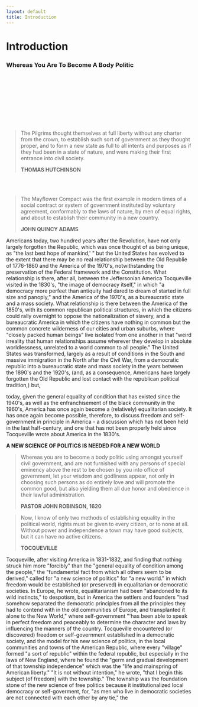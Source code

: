 ```yaml
---
layout: default
title: Introduction
---
```


# Introduction
### Whereas You Are To Become A Body Politic

<br/><br/>
<br/><br/>
<br/><br/>
<br/><br/>

> The Pilgrims thought themselves at full liberty without any charter from the crown, to establish such sort of government as they thought proper, and to form a new state as full to all intents and purposes as if they had been in a state of nature, and were making their first entrance into civil society. 
>
>**THOMAS HUTCHINSON**

<br/><br/>

> The Mayflower Compact was the first example in modern times of a social contract or system of government instituted by voluntary agreement, conformably to the laws of nature, by men of equal rights, and about to establish their community in a new country. 
>
>**JOHN QUINCY ADAMS**

Americans today, two hundred years after the Revolution, have not only largely forgotten the Republic, which was once thought of as being unique, as "the last best hope of mankind,' " but the United States has evolved to the extent that there may be no real relationship between the Old Republie of 1776-1860 and the America of the 1970's, notwithstanding the preservation of the Federal framework and the Constitution. What relationship is there, after all, between the Jeffersonian America Tocqueville visited in the 1830's, "the image of democracy itself," in which "a democracy more perfeet than antiquity had dared to dream of started in full size and panoply," and the America of the 1970's, as a bureaucratic state and a mass society. What relationship is there between the America of the 1850's, with its common republican political structures, in which the citizens could rally overnight to oppose the nationalization of slavery, and a bureaucratic America in which the citizens have nothing in common but the common concrete wilderness of our cities and urban suburbs, where "closely packed human beings" live isolated from one another in that "weird irreality that human relationships assume wherever they develop in absolute worldlessness, unrelated to a world common to all people." The United States was transformed, largely as a result of conditions in the South and massive immigration in the North after the Civil War, from a democratic republic into a bureaucratic state and mass society in the years between the 1890's and the 1920's, (and, as a consequence, Americans have largely forgotten the Old Republic and lost contact with the republican political tradition,) but, <br/>

today, given the general equality of condition that has existed since the 1940's, as well as the enfranchisement of the black community in the 1960's, America has once again become a (relatively) equalitarian society. It has once again become possible, therefore, to discuss freedom and self-government in principle in America - a discussion which has not been held in the last half-century, and one that has not been properly held since Tocqueville wrote about America in the 1830's. 

**A NEW SCIENCE OF POLITICS IS NEEDED FOR A NEW WORLD** 

> Whereas you are to become a body politic using amongst yourself civil government, and are not furnished with any persons of special eminency above the rest to be chosen by you into office of government, let your wisdom and godliness appear, not only in choosing such persons as do entirely love and will promote the common good, but also yielding them all due honor and obedience in their lawful administration. 
>
>**PASTOR JOHN ROBINSON, 1620**

 > Now, I know of only two methods of establishing equality in the political world, rights must be given to every citizen, or to none at all. Without power and independence a town may have good subjects, but it can have no active citizens. 
 >
 > **TOCQUEVILLE** 
 
 Tocqueville, after visiting America in 1831-1832, and finding that nothing struck him more "forcibly" than the "general equality of condition among the people," the "fundamental fact from which all others seem to be derived," called for "a new science of politics" for "a new world." in which freedom would be established (or preserved) in equalitarian or democratic societies. In Europe, he wrote, equalitarianism had been "abandoned to its wild instincts," to despotism, but in America the settlers and founders "had somehow separated the democratic principles from all the principles they had to contend with in the old communities of Europe, and transplanted it alone to the New World," where self-government "'has been able to speak in perfect freedom and peaceably to determine the character and laws by influencing the manners of the country. Tocqueville encountered (or discovered) freedom or self-government established in a democratic society, and the model for his new science of politics, in the local communities and towns of the American Republic, where every "village" formed "a sort of republic" within the federal republic, but especially in the laws of New England, where he found the "germ and gradual development of that township independence" which was the "life and mainspring of American liberty." "It is not without intention," he wrote, "that I begin this subject (of freedom] with the township." The township was the foundation stone of the new science of free politics because it institutionalized local democracy or self-goverment, for, "as men who live in democratic societies are not connected with each other by any tie," the 